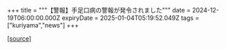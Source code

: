+++
title = """【警報】手足口病の警報が発令されました"""
date = 2024-12-19T06:00:00.000Z
expiryDate = 2025-01-04T05:19:52.049Z
tags = ["kuriyama","news"]
+++


[[source]](https://www.town.kuriyama.hokkaido.jp/soshiki/38/18642.html)
